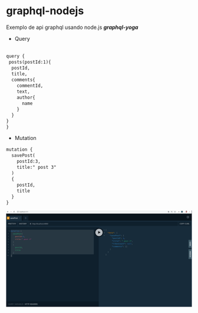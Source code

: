 # graphql-nodejs
  Exemplo de  api  graphql usando node.js   ***graphql-yoga***

 * Query
```

query {
 posts(postId:1){
  postId,
  title,
  comments{
    commentId,
    text,
    author{
      name
    }
  }
}
}

```

 * Mutation
```
mutation {
  savePost(
    postId:3,
    title:" post 3"
  )
  {
    postId,
    title  
  }
}
```
![alt text](https://github.com/leandro0404/graphql-nodejs/blob/master/img/mutation.png)
